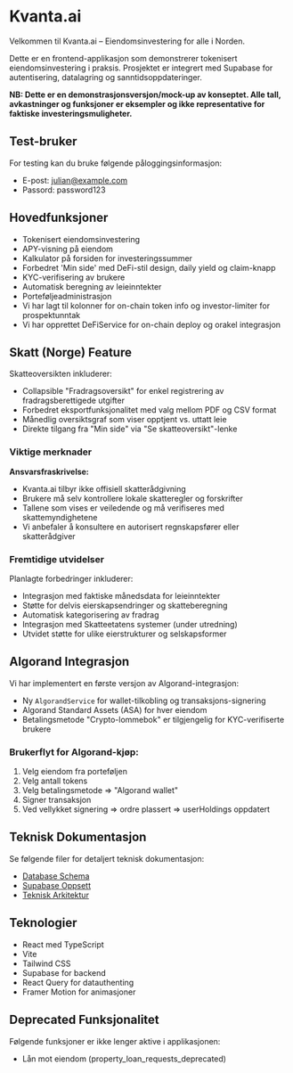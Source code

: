 # Kvanta.ai

Velkommen til Kvanta.ai – Eiendomsinvestering for alle i Norden.

Dette er en frontend-applikasjon som demonstrerer tokenisert eiendomsinvestering i praksis. Prosjektet er integrert med Supabase for autentisering, datalagring og sanntidsoppdateringer.

**NB: Dette er en demonstrasjonsversjon/mock-up av konseptet. Alle tall, avkastninger og funksjoner er eksempler og ikke representative for faktiske investeringsmuligheter.**

## Test-bruker

For testing kan du bruke følgende påloggingsinformasjon:
- E-post: julian@example.com
- Passord: password123

## Hovedfunksjoner

- Tokenisert eiendomsinvestering
- APY-visning på eiendom
- Kalkulator på forsiden for investeringssummer
- Forbedret 'Min side' med DeFi-stil design, daily yield og claim-knapp
- KYC-verifisering av brukere
- Automatisk beregning av leieinntekter
- Porteføljeadministrasjon
- Vi har lagt til kolonner for on-chain token info og investor-limiter for prospektunntak
- Vi har opprettet DeFiService for on-chain deploy og orakel integrasjon

## Skatt (Norge) Feature

Skatteoversikten inkluderer:

- Collapsible "Fradragsoversikt" for enkel registrering av fradragsberettigede utgifter
- Forbedret eksportfunksjonalitet med valg mellom PDF og CSV format
- Månedlig oversiktsgraf som viser opptjent vs. uttatt leie
- Direkte tilgang fra "Min side" via "Se skatteoversikt"-lenke

### Viktige merknader

**Ansvarsfraskrivelse:**
- Kvanta.ai tilbyr ikke offisiell skatterådgivning
- Brukere må selv kontrollere lokale skatteregler og forskrifter
- Tallene som vises er veiledende og må verifiseres med skattemyndighetene
- Vi anbefaler å konsultere en autorisert regnskapsfører eller skatterådgiver

### Fremtidige utvidelser

Planlagte forbedringer inkluderer:
- Integrasjon med faktiske månedsdata for leieinntekter
- Støtte for delvis eierskapsendringer og skatteberegning
- Automatisk kategorisering av fradrag
- Integrasjon med Skatteetatens systemer (under utredning)
- Utvidet støtte for ulike eierstrukturer og selskapsformer

## Algorand Integrasjon

Vi har implementert en første versjon av Algorand-integrasjon:

- Ny `AlgorandService` for wallet-tilkobling og transaksjons-signering
- Algorand Standard Assets (ASA) for hver eiendom
- Betalingsmetode "Crypto-lommebok" er tilgjengelig for KYC-verifiserte brukere

### Brukerflyt for Algorand-kjøp:

1. Velg eiendom fra porteføljen
2. Velg antall tokens
3. Velg betalingsmetode => "Algorand wallet"
4. Signer transaksjon
5. Ved vellykket signering => ordre plassert => userHoldings oppdatert

## Teknisk Dokumentasjon

Se følgende filer for detaljert teknisk dokumentasjon:
- [Database Schema](docs/DATABASE.md)
- [Supabase Oppsett](docs/SUPABASE.md)
- [Teknisk Arkitektur](docs/ARCHITECTURE.md)

## Teknologier

- React med TypeScript
- Vite
- Tailwind CSS
- Supabase for backend
- React Query for datauthenting
- Framer Motion for animasjoner

## Deprecated Funksjonalitet

Følgende funksjoner er ikke lenger aktive i applikasjonen:
- Lån mot eiendom (property_loan_requests_deprecated)
